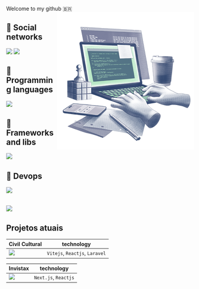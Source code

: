 Welcome to my github 🇧🇷 
<img src="./imgs/haze-programmer-writing-code-on-laptop-1.png" min-width="250" min-width="250" align="right" />


## 🔹 Social networks

<a href='https://github.com/marcio1002?tab=followers' target='_blank'>![](https://img.shields.io/github/followers/marcio1002?label=Followers&style=social)</a> <a href='https://www.linkedin.com/in/marcio-a-santos' target='_blank'> ![](https://img.shields.io/static/v1?&style=social&label=LinkeDin&logo=linkedin&message=Marcio-Santos&link=https://www.linkedin.com/in/marcio-a-santos/) </a>

## 🔹 Programming languages
![](https://skillicons.dev/icons?i=python,javascript,java,php,powershell,bash)

## 🔹 Frameworks and libs
![](https://skillicons.dev/icons?i=laravel,react,angular,vue,bootstrap,tailwind)

## 🔹 Devops
![](https://skillicons.dev/icons?i=linux,windows,aws)


##
![](https://github-readme-stats.vercel.app/api/top-langs/?username=marcio1002&theme=radical&layout=pie&hide_title=true&langs_count=8)


## Projetos atuais


|**Civil Cultural**| technology |
|------------------|------------|
|![](https://avatars.githubusercontent.com/u/73488089?s=100&u=1bebef5d05c250c406bf9cae1bbfbbfd778bb207&v=4)| `Vitejs`, `Reactjs`, `Laravel`|

|**Invistax**| technology |
|------------|------------|
|![](https://avatars.githubusercontent.com/u/132791679?s=100&u=d8a20903b01af6a57559200f06271fe652ae5915&v=4)| `Next.js`, `Reactjs`|
<br/>
